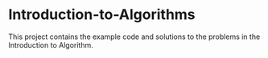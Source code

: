 # Introduction-to-Algorithms
This project contains the example code and solutions to the problems in the Introduction to Algorithm.
